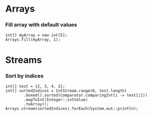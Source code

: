 # Arrays
### Fill array with default values
```
int[] myArray = new int[5]; 
Arrays.fill(myArray, 1);    
```
# Streams
### Sort by indices
```
int[] test = {2, 3, 4, 1};
int[] sortedIndices = IntStream.range(0, test.length)
        .boxed().sorted(Comparator.comparingInt(i -> test[i]))
        .mapToInt(Integer::intValue)
        .toArray();
Arrays.stream(sortedIndices).forEach(System.out::println);
```